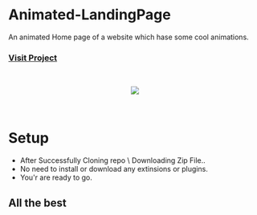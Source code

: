 # Animated-LandingPage

An animated Home page of a website which hase some cool animations. 

### [Visit Project]( https://animated-landing-page-ecommers.netlify.app )
<br/>
<p align="center">
 <img src="https://i.ibb.co/wz96MyL/Screenshot-230.png">
</p>


<br/>

# Setup


  - After Successfully Cloning repo \ Downloading Zip File..
  - No need to install or download any extinsions or plugins.
  - You'r are ready to go.


## All the best
